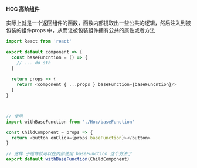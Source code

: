#### HOC 高阶组件

实际上就是一个返回组件的函数，函数内部提取出一些公共的逻辑，然后注入到被包装的组件props 中，从而让被包装组件拥有公共的属性或者方法

```typescript jsx
import React from 'react'

export default component => {
  const baseFuncntion = () => {
    // ... do sth
  }
  
  return props => {
    return <component { ...props } baseFunction={baseFuncntion}/>
  }
}



// 使用
import withBaseFunction from './Hoc/baseFunction'

const ChildComponent = props => {
  return <button onClick={props.baseFunction}></button>
}

// 这样 子组件就可以在内部使用 baseFunction 这个方法了
export default withBaseFunction(ChildComponent)


```